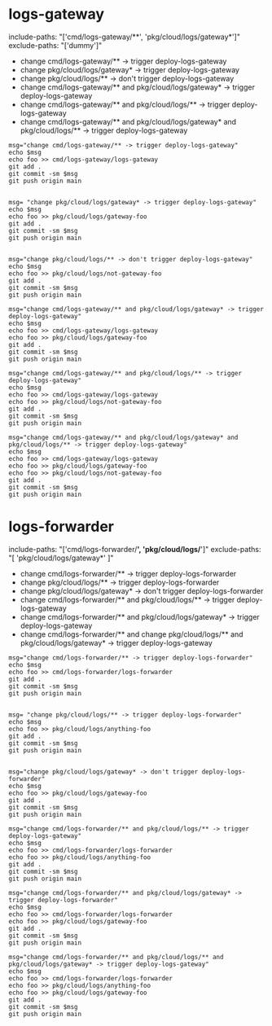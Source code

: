 # logs-gateway

include-paths: "['cmd/logs-gateway/**', 'pkg/cloud/logs/gateway*']"
exclude-paths: "['dummy']"

- change cmd/logs-gateway/** -> trigger deploy-logs-gateway
- change pkg/cloud/logs/gateway* -> trigger deploy-logs-gateway
- change pkg/cloud/logs/** -> don't trigger deploy-logs-gateway
- change cmd/logs-gateway/** and pkg/cloud/logs/gateway* -> trigger deploy-logs-gateway
- change cmd/logs-gateway/** and pkg/cloud/logs/** -> trigger deploy-logs-gateway
- change cmd/logs-gateway/** and pkg/cloud/logs/gateway* and pkg/cloud/logs/** -> trigger deploy-logs-gateway

```
msg="change cmd/logs-gateway/** -> trigger deploy-logs-gateway"
echo $msg
echo foo >> cmd/logs-gateway/logs-gateway
git add .
git commit -sm $msg
git push origin main


msg= "change pkg/cloud/logs/gateway* -> trigger deploy-logs-gateway"
echo $msg
echo foo >> pkg/cloud/logs/gateway-foo
git add .
git commit -sm $msg
git push origin main


msg="change pkg/cloud/logs/** -> don't trigger deploy-logs-gateway"
echo $msg
echo foo >> pkg/cloud/logs/not-gateway-foo
git add .
git commit -sm $msg
git push origin main

msg="change cmd/logs-gateway/** and pkg/cloud/logs/gateway* -> trigger deploy-logs-gateway"
echo $msg
echo foo >> cmd/logs-gateway/logs-gateway
echo foo >> pkg/cloud/logs/gateway-foo
git add .
git commit -sm $msg
git push origin main

msg="change cmd/logs-gateway/** and pkg/cloud/logs/** -> trigger deploy-logs-gateway"
echo $msg
echo foo >> cmd/logs-gateway/logs-gateway
echo foo >> pkg/cloud/logs/not-gateway-foo
git add .
git commit -sm $msg
git push origin main

msg="change cmd/logs-gateway/** and pkg/cloud/logs/gateway* and pkg/cloud/logs/** -> trigger deploy-logs-gateway"
echo $msg
echo foo >> cmd/logs-gateway/logs-gateway
echo foo >> pkg/cloud/logs/gateway-foo
echo foo >> pkg/cloud/logs/not-gateway-foo
git add .
git commit -sm $msg
git push origin main
```

# logs-forwarder

include-paths: "['cmd/logs-forwarder/**', 'pkg/cloud/logs/**']"
exclude-paths: "[ 'pkg/cloud/logs/gateway*' ]"

- change cmd/logs-forwarder/** -> trigger deploy-logs-forwarder
- change pkg/cloud/logs/** -> trigger deploy-logs-forwarder
- change pkg/cloud/logs/gateway* -> don't trigger deploy-logs-forwarder
- change cmd/logs-forwarder/** and pkg/cloud/logs/** -> trigger deploy-logs-gateway
- change cmd/logs-forwarder/** and pkg/cloud/logs/gateway* -> trigger deploy-logs-gateway
- change cmd/logs-forwarder/** and change pkg/cloud/logs/** and pkg/cloud/logs/gateway* -> trigger deploy-logs-gateway

```
msg="change cmd/logs-forwarder/** -> trigger deploy-logs-forwarder"
echo $msg
echo foo >> cmd/logs-forwarder/logs-forwarder
git add .
git commit -sm $msg
git push origin main


msg= "change pkg/cloud/logs/** -> trigger deploy-logs-forwarder"
echo $msg
echo foo >> pkg/cloud/logs/anything-foo
git add .
git commit -sm $msg
git push origin main


msg="change pkg/cloud/logs/gateway* -> don't trigger deploy-logs-forwarder"
echo $msg
echo foo >> pkg/cloud/logs/gateway-foo
git add .
git commit -sm $msg
git push origin main

msg="change cmd/logs-forwarder/** and pkg/cloud/logs/** -> trigger deploy-logs-gateway"
echo $msg
echo foo >> cmd/logs-forwarder/logs-forwarder
echo foo >> pkg/cloud/logs/anything-foo
git add .
git commit -sm $msg
git push origin main

msg="change cmd/logs-forwarder/** and pkg/cloud/logs/gateway* -> trigger deploy-logs-forwarder"
echo $msg
echo foo >> cmd/logs-forwarder/logs-forwarder
echo foo >> pkg/cloud/logs/gateway-foo
git add .
git commit -sm $msg
git push origin main

msg="change cmd/logs-forwarder/** and pkg/cloud/logs/** and pkg/cloud/logs/gateway* -> trigger deploy-logs-gateway"
echo $msg
echo foo >> cmd/logs-forwarder/logs-forwarder
echo foo >> pkg/cloud/logs/anything-foo
echo foo >> pkg/cloud/logs/gateway-foo
git add .
git commit -sm $msg
git push origin main
```